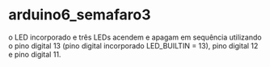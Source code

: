 # arduino6_semafaro3
o LED incorporado e três LEDs acendem e apagam em sequência utilizando o pino digital 13 (pino digital incorporado LED_BUILTIN = 13), pino digital 12 e pino digital 11.

